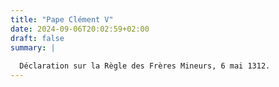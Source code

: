 ```yaml
---
title: "Pape Clément V"
date: 2024-09-06T20:02:59+02:00
draft: false
summary: |
  
  Déclaration sur la Règle des Frères Mineurs, 6 mai 1312.
---
```



